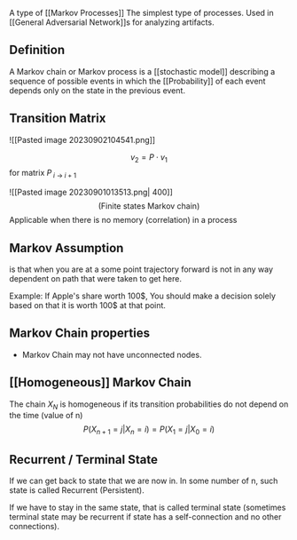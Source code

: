 A type of [[Markov Processes]]
The simplest type of processes. Used in [[General Adversarial Network]]s for analyzing artifacts.

## Definition

A Markov chain or Markov process is a [[stochastic model]] describing a sequence of possible events in which the [[Probability]] of each event depends only on the state in the previous event.


## Transition Matrix
![[Pasted image 20230902104541.png]]

$$
v_{2} = P \cdot v_{1}
$$
for matrix $P_{\;i \: \to \; i+1}$




![[Pasted image 20230901013513.png| 400]]
$$(\text{Finite states Markov chain})$$
Applicable when there is no memory (correlation) in a process

## Markov Assumption 
is that when you are at a some point trajectory forward is not in any way dependent on path that were taken to get here.

Example: 
If Apple's share worth 100$, You should make a decision solely based on that it is worth 100\$ at that point.

## Markov Chain properties
- Markov Chain may not have unconnected nodes.


## [[Homogeneous]] Markov Chain
The chain $X_N$ is homogeneous if its transition probabilities do not depend on the time (value of n)
$$
P(X_{n+1}=j|X_{n} = i) = P(X_{1}=j|X_{0} = i)  
$$
## Recurrent / Terminal State
If we can get back to state that we are now in. In some number of n, such state is called Recurrent (Persistent).

If we have to stay in the same state, that is called terminal state (sometimes terminal state may be recurrent if state has a self-connection and no other connections).
